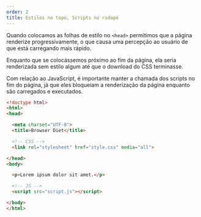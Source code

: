 ```yaml
---
order: 2
title: Estilos no topo, Scripts no rodapé
---
```


Quando colocamos as folhas de estilo no `<head>` permitimos que a página renderize progressivamente, o que causa uma percepção ao usuário de que está carregando mais rápido.

Enquanto que se colocássemos próximo ao fim da página, ela seria renderizada sem estilo algum até que o download do CSS terminasse.

Com relação ao JavaScript, é importante manter a chamada dos scripts no fim do página, já que eles bloqueiam a renderização da página enquanto são carregados e executados.

```html
<!doctype html>
<html>
<head>

  <meta charset="UTF-8">
  <title>Browser Diet</title>

  <!-- CSS -->
  <link rel="stylesheet" href="style.css" media="all">

</head>
<body>

  <p>Lorem ipsum dolor sit amet.</p>

  <!-- JS -->
  <script src="script.js"></script>

</body>
</html>
```